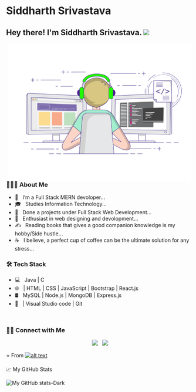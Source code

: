 # Siddharth Srivastava
<h2> Hey there! I'm Siddharth Srivastava. <img src="https://github.com/souvikguria98/souvikguria98/blob/master/Hi.gif" width="25"></h2>
<img align="right" alt="GIF" src="https://raw.githubusercontent.com/devSouvik/devSouvik/master/gif3.gif" width="500"/>

<h3> 👨🏻‍💻 About Me </h3>

- 🔭 &nbsp; I’m a Full Stack MERN devoloper...  
- 🎓 &nbsp; Studies Information Technology...
- 💼 &nbsp; Done a projects under Full Stack Web Development...  
- 🌱 &nbsp; Enthusiast in web designing and devolopment...
- ✍️ &nbsp; Reading books that gives a good companion knowledge is my hobby/Side hustle...
- ☕ &nbsp; I believe, a perfect cup of coffee can be the ultimate solution for any stress... 

 <h3>🛠 Tech Stack</h3>

- 💻 &nbsp; Java | C 
- 🌐 &nbsp; | HTML | CSS | JavaScript | Bootstrap | React.js
- 🛢 &nbsp; MySQL | Node.js | MongoDB | Express.js
- 🔧 &nbsp; | Visual Studio code | Git
  
<br>




<h3> 🤝🏻 Connect with Me </h3>

<p align="center">
 &nbsp; <a href="www.linkedin.com/in/siddharth-srivastava-42b477251/" target="_blank" rel="noopener noreferrer"><img    src="https://img.icons8.com/plasticine/100/000000/linkedin.png" width="50" /></a>
&nbsp; <a href="mailto:muditsrivastava85@gmail.com" target="_blank" rel="noopener noreferrer"><img src="https://img.icons8.com/plasticine/100/000000/gmail.png"  width="50" /></a>
</p>

⭐️ From
<a href="www.linkedin.com/in/siddharth-srivastava-42b477251/" target="_blank"> ![alt text](https://img.shields.io/badge/-LinkedIn-0e76a8?style=plastic&logo=linkedIn)</a>




📈 My GitHub Stats

![My GitHub stats-Dark](https://github-readme-stats.vercel.app/api?username=siddh87&show_icons=true&theme=dark#gh-dark-mode-only)
